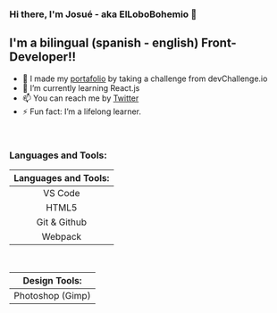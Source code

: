 ### Hi there, I'm Josué - aka ElLoboBohemio 👋

## I'm a bilingual (spanish - english) Front-Developer!!

- 🔭 I made my [portafolio][portafolio] by taking a challenge from devChallenge.io
- 🌱 I’m currently learning React.js
- 📫 You can reach me by [Twitter][twitter]
- ⚡ Fun fact: I’m a lifelong learner.

<br />

### Languages and Tools:

| Languages and Tools: |
|     :---:      |
| VS Code | CSS3 | Javascript |
| HTML5 | Sass | JSON (API) |
| Git & Github | Bootstrap 5 | npm |
| Webpack | Tailwind CSS | GSAP (JS Animations) |

<br />

| Design Tools: |
|     :---:      |
| Photoshop (Gimp) | Ilustrator (Inkscape) | Figma |


<br />

[portafolio]: https://github.com/ElLoboBohemio/Portafolio-devChallenge
[twitter]: https://twitter.com/BohemioLobo
